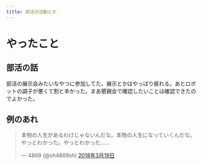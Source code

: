 ```yaml
---
title: 部活の活動とか
---
```


# やったこと

## 部活の話

部活の展示会みたいなやつに参加してた。展示とかはやっぱり疲れる。あとロボットの調子が悪くて割と辛かった。まあ懇親会で確認したいことは確認できたのでよかった。

## 例のあれ

<blockquote class="twitter-tweet" data-lang="ja"><p lang="ja" dir="ltr">本物の人生があるわけじゃないんだな。本物の人生になっていくんだな。やっとわかった。やっとわかった……</p>&mdash; 4869 (@sh4869sh) <a href="https://twitter.com/sh4869sh/status/975684817793634305?ref_src=twsrc%5Etfw">2018年3月19日</a></blockquote>
<script async src="https://platform.twitter.com/widgets.js" charset="utf-8"></script>
